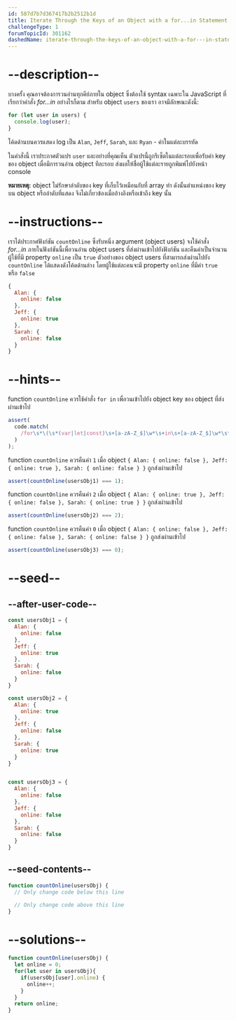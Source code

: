 ```yaml
---
id: 587d7b7d367417b2b2512b1d
title: Iterate Through the Keys of an Object with a for...in Statement
challengeType: 1
forumTopicId: 301162
dashedName: iterate-through-the-keys-of-an-object-with-a-for---in-statement
---
```


# --description--

บางครั้ง คุณอาจต้องการวนอ่านทุกคีย์ภายใน object ซึ่งต้องใช้ syntax เฉพาะใน JavaScript ที่เรียกว่าคำสั่ง <dfn>for...in</dfn> อย่างไรก็ตาม สำหรับ object `users` ของเรา อาจมีลักษณะดังนี้:

```js
for (let user in users) {
  console.log(user);
}
```

โค้ดด้านบนควรแสดง log เป็น `Alan`, `Jeff`, `Sarah`, และ `Ryan` - ค่าในแต่ละบรรทัด

ในคำสั่งนี้ เราประกาศตัวแปร `user` และอย่างที่คุณเห็น ตัวแปรนี้ถูกรีเซ็ตในแต่ละรอบเพื่อรับค่า key ของ object เมื่อมีการวนอ่าน object ทีละรอบ ส่งผลให้ชื่อผู้ใช้แต่ละรายถูกพิมพ์ไปยังหน้า console

**หมายเหตุ:** object ไม่รักษาลำดับของ key ที่เก็บไว้เหมือนกับที่ array ทำ ดังนั้นตำแหน่งของ key บน object หรือลำดับที่แสดง จึงไม่เกี่ยวข้องเมื่ออ้างอิงหรือเข้าถึง key นั้น

# --instructions--

เราได้ประกาศฟังก์ชัน `countOnline` ซึ่งรับหนึ่ง argument (object users) จงใช้คำสั่ง <dfn>for...in</dfn> ภายในฟังก์ชันนี้เพื่อวนอ่าน object users ที่ส่งผ่านเข้าไปยังฟังก์ชัน และคืนค่าเป็นจำนวนผู้ใช้ที่มี property `online` เป็น `true` ตัวอย่างของ object users ที่สามารถส่งผ่านไปยัง `countOnline` ได้แสดงดังโค้ดด้านล่าง โดยผู้ใช้แต่ละคนจะมี property `online` ที่มีค่า `true` หรือ `false`

```js
{
  Alan: {
    online: false
  },
  Jeff: {
    online: true
  },
  Sarah: {
    online: false
  }
}
```

# --hints--

function `countOnline` ควรใช้คำสั่ง `for in` เพื่อวนเข้าไปยัง object key ของ object ที่ส่งผ่านเข้าไป 

```js
assert(
  code.match(
    /for\s*\(\s*(var|let|const)\s+[a-zA-Z_$]\w*\s+in\s+[a-zA-Z_$]\w*\s*\)/
  )
);
```

function `countOnline` ควรคืนค่า `1` เมื่อ object `{ Alan: { online: false }, Jeff: { online: true }, Sarah: { online: false } }`  ถูกส่งผ่านเข้าไป

```js
assert(countOnline(usersObj1) === 1);
```

function `countOnline` ควรคืนค่า `2` เมื่อ object `{ Alan: { online: true }, Jeff: { online: false }, Sarah: { online: true } }`  ถูกส่งผ่านเข้าไป

```js
assert(countOnline(usersObj2) === 2);
```

function `countOnline` ควรคืนค่า `0` เมื่อ object `{ Alan: { online: false }, Jeff: { online: false }, Sarah: { online: false } }` ถูกส่งผ่านเข้าไป


```js
assert(countOnline(usersObj3) === 0);
```

# --seed--

## --after-user-code--

```js
const usersObj1 = {
  Alan: {
    online: false
  },
  Jeff: {
    online: true
  },
  Sarah: {
    online: false
  }
}

const usersObj2 = {
  Alan: {
    online: true
  },
  Jeff: {
    online: false
  },
  Sarah: {
    online: true
  }
}


const usersObj3 = {
  Alan: {
    online: false
  },
  Jeff: {
    online: false
  },
  Sarah: {
    online: false
  }
}
```

## --seed-contents--

```js
function countOnline(usersObj) {
  // Only change code below this line

  // Only change code above this line
}
```

# --solutions--

```js
function countOnline(usersObj) {
  let online = 0;
  for(let user in usersObj){
    if(usersObj[user].online) {
      online++;
    }
  }
  return online;
}
```

